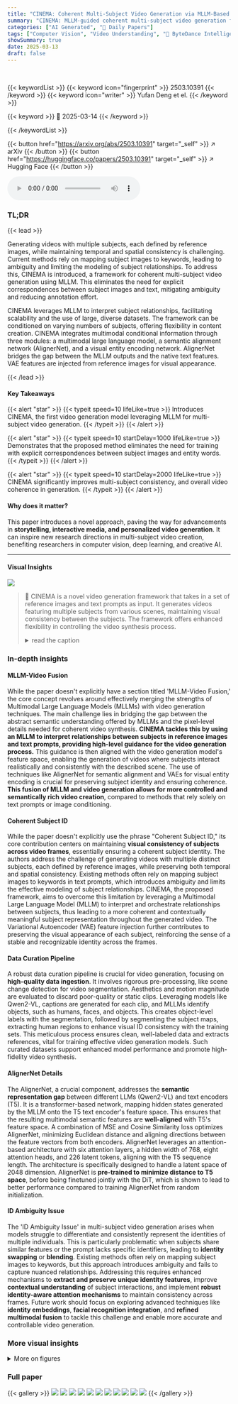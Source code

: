 ```yaml
---
title: "CINEMA: Coherent Multi-Subject Video Generation via MLLM-Based Guidance"
summary: "CINEMA: MLLM-guided coherent multi-subject video generation for consistent and controllable content creation."
categories: ["AI Generated", "🤗 Daily Papers"]
tags: ["Computer Vision", "Video Understanding", "🏢 ByteDance Intelligent Creation",]
showSummary: true
date: 2025-03-13
draft: false
---
```


<br>

{{< keywordList >}}
{{< keyword icon="fingerprint" >}} 2503.10391 {{< /keyword >}}
{{< keyword icon="writer" >}} Yufan Deng et el. {{< /keyword >}}
 
{{< keyword >}} 🤗 2025-03-14 {{< /keyword >}}
 
{{< /keywordList >}}

{{< button href="https://arxiv.org/abs/2503.10391" target="_self" >}}
↗ arXiv
{{< /button >}}
{{< button href="https://huggingface.co/papers/2503.10391" target="_self" >}}
↗ Hugging Face
{{< /button >}}



<audio controls>
    <source src="https://ai-paper-reviewer.com/2503.10391/podcast.wav" type="audio/wav">
    Your browser does not support the audio element.
</audio>


### TL;DR


{{< lead >}}

Generating videos with multiple subjects, each defined by reference images, while maintaining temporal and spatial consistency is challenging. Current methods rely on mapping subject images to keywords, leading to ambiguity and limiting the modeling of subject relationships. To address this, CINEMA is introduced, a framework for coherent multi-subject video generation using MLLM. This eliminates the need for explicit correspondences between subject images and text, mitigating ambiguity and reducing annotation effort. 



CINEMA leverages MLLM to interpret subject relationships, facilitating scalability and the use of large, diverse datasets. The framework can be conditioned on varying numbers of subjects, offering flexibility in content creation.  CINEMA integrates multimodal conditional information through three modules: a multimodal large language model, a semantic alignment network (AlignerNet), and a visual entity encoding network. AlignerNet bridges the gap between the MLLM outputs and the native text features. VAE features are injected from reference images for visual appearance.

{{< /lead >}}


#### Key Takeaways

{{< alert "star" >}}
{{< typeit speed=10 lifeLike=true >}} Introduces CINEMA, the first video generation model leveraging MLLM for multi-subject video generation. {{< /typeit >}}
{{< /alert >}}

{{< alert "star" >}}
{{< typeit speed=10 startDelay=1000 lifeLike=true >}} Demonstrates that the proposed method eliminates the need for training with explicit correspondences between subject images and entity words. {{< /typeit >}}
{{< /alert >}}

{{< alert "star" >}}
{{< typeit speed=10 startDelay=2000 lifeLike=true >}} CINEMA significantly improves multi-subject consistency, and overall video coherence in generation. {{< /typeit >}}
{{< /alert >}}

#### Why does it matter?
This paper introduces a novel approach, paving the way for advancements in **storytelling, interactive media, and personalized video generation**. It can inspire new research directions in multi-subject video creation, benefiting researchers in computer vision, deep learning, and creative AI.

------
#### Visual Insights



![](https://arxiv.org/html/2503.10391/x2.png)

> 🔼 CINEMA is a novel video generation framework that takes in a set of reference images and text prompts as input.  It generates videos featuring multiple subjects from various scenes, maintaining visual consistency between the subjects.  The framework offers enhanced flexibility in controlling the video synthesis process.
> <details>
> <summary>read the caption</summary>
> Figure 1: We introduce CINEMA, a video generation framework conditioned on a set of reference images and text prompts. CINEMA enables the generation of videos visually consistent across multiple subjects from diverse scenes, providing enhanced flexibility and precise control over the video synthesis process.
> </details>







### In-depth insights


#### MLLM-Video Fusion
While the paper doesn't explicitly have a section titled 'MLLM-Video Fusion,' the core concept revolves around effectively merging the strengths of Multimodal Large Language Models (MLLMs) with video generation techniques. The main challenge lies in bridging the gap between the abstract semantic understanding offered by MLLMs and the pixel-level details needed for coherent video synthesis. **CINEMA tackles this by using an MLLM to interpret relationships between subjects in reference images and text prompts, providing high-level guidance for the video generation process.** This guidance is then aligned with the video generation model's feature space, enabling the generation of videos where subjects interact realistically and consistently with the described scene. The use of techniques like AlignerNet for semantic alignment and VAEs for visual entity encoding is crucial for preserving subject identity and ensuring coherence. **This fusion of MLLM and video generation allows for more controlled and semantically rich video creation**, compared to methods that rely solely on text prompts or image conditioning.

#### Coherent Subject ID
While the paper doesn't explicitly use the phrase "Coherent Subject ID," its core contribution centers on maintaining **visual consistency of subjects across video frames**, essentially ensuring a coherent subject identity.  The authors address the challenge of generating videos with multiple distinct subjects, each defined by reference images, while preserving both temporal and spatial consistency.  Existing methods often rely on mapping subject images to keywords in text prompts, which introduces ambiguity and limits the effective modeling of subject relationships. CINEMA, the proposed framework, aims to overcome this limitation by leveraging a Multimodal Large Language Model (MLLM) to interpret and orchestrate relationships between subjects, thus leading to a more coherent and contextually meaningful subject representation throughout the generated video. The Variational Autoencoder (VAE) feature injection further contributes to preserving the visual appearance of each subject, reinforcing the sense of a stable and recognizable identity across the frames.

#### Data Curation Pipeline
A robust data curation pipeline is crucial for video generation, focusing on **high-quality data ingestion**. It involves rigorous pre-processing, like scene change detection for video segmentation. Aesthetics and motion magnitude are evaluated to discard poor-quality or static clips. Leveraging models like Qwen2-VL, captions are generated for each clip, and MLLMs identify objects, such as humans, faces, and objects. This creates object-level labels with the segmentation, followed by segmenting the subject maps, extracting human regions to enhance visual ID consistency with the training sets. This meticulous process ensures clean, well-labeled data and extracts references, vital for training effective video generation models. Such curated datasets support enhanced model performance and promote high-fidelity video synthesis.

#### AlignerNet Details
The AlignerNet, a crucial component, addresses the **semantic representation gap** between different LLMs (Qwen2-VL) and text encoders (T5). It is a transformer-based network, mapping hidden states generated by the MLLM onto the T5 text encoder's feature space. This ensures that the resulting multimodal semantic features are **well-aligned** with T5's feature space. A combination of MSE and Cosine Similarity loss optimizes AlignerNet, minimizing Euclidean distance and aligning directions between the feature vectors from both encoders. AlignerNet leverages an attention-based architecture with six attention layers, a hidden width of 768, eight attention heads, and 226 latent tokens, aligning with the T5 sequence length. The architecture is specifically designed to handle a latent space of 2048 dimension. AlignerNet is **pre-trained to minimize distance to T5 space**, before being finetuned jointly with the DiT, which is shown to lead to better performance compared to training AlignerNet from random initialization.

#### ID Ambiguity Issue
The 'ID Ambiguity Issue' in multi-subject video generation arises when models struggle to differentiate and consistently represent the identities of multiple individuals. This is particularly problematic when subjects share similar features or the prompt lacks specific identifiers, leading to **identity swapping** or **blending**. Existing methods often rely on mapping subject images to keywords, but this approach introduces ambiguity and fails to capture nuanced relationships. Addressing this requires enhanced mechanisms to **extract and preserve unique identity features**, improve **contextual understanding** of subject interactions, and implement **robust identity-aware attention mechanisms** to maintain consistency across frames. Future work should focus on exploring advanced techniques like **identity embeddings**, **facial recognition integration**, and **refined multimodal fusion** to tackle this challenge and enable more accurate and controllable video generation.


### More visual insights

<details>
<summary>More on figures
</summary>


![](https://arxiv.org/html/2503.10391/x3.png)

> 🔼 Figure 2 illustrates the CINEMA framework architecture.  It begins with user input in the form of reference images and language instructions. These inputs are processed by three key modules: a Multimodal Large Language Model (MLLM) to encode the semantics of the input; AlignerNet, a semantic alignment network, to harmonize the MLLM's output with the format expected by the diffusion model; and a visual entity encoding network based on a 3D Variational Autoencoder (VAE) to capture fine-grained visual details from the reference images.  The outputs from the MLLM and VAE are concatenated and fed into a Multimodal Diffusion Transformer (MM-DiT), a video generation model, to produce the final output video. The figure highlights the flow of information through these modules, emphasizing the role of concatenation (⊕) in combining different feature representations.
> <details>
> <summary>read the caption</summary>
> Figure 2: Our overall pipeline consists of a Multimodal Large Language Model, a semantic alignment network (AlignerNet), a visual entity encoding network, and a Diffusion Transformer that integrates the embeddings encoded by these two modules. ⊕direct-sum\oplus⊕ denotes concatenation.
> </details>



![](https://arxiv.org/html/2503.10391/x4.png)

> 🔼 This figure shows the specific instructions given to the Multimodal Large Language Model (MLLM) to guide its processing of input data for multi-subject video generation.  The instructions emphasize key aspects of video synthesis, such as maintaining visual consistency across frames, using visual characteristics from the provided reference images, generating natural movements, seamlessly integrating subjects into the scene, and ensuring overall temporal and spatial coherence.
> <details>
> <summary>read the caption</summary>
> Figure 3: Our language instruction template for MLLM.
> </details>



![](https://arxiv.org/html/2503.10391/x5.png)

> 🔼 This figure displays an example from the training dataset used in the CINEMA model. It shows a set of reference images depicting a woman wearing a denim shirt over a light top, smiling and gesturing against a pink background.  Alongside the images is the corresponding video generated by the model based on the images and a text caption that describes the scene. This helps visualize the input data and its relationship to the generated output used in training the model. The aim is to show the quality of the inputs used for training and the overall quality of the model outputs.
> <details>
> <summary>read the caption</summary>
> Figure 4: An example of reference images, along with the corresponding video and caption, from our training set.
> </details>



![](https://arxiv.org/html/2503.10391/x6.png)

> 🔼 Figure 5 presents a qualitative assessment of the CINEMA model's video generation capabilities.  For each of four examples, the figure displays the reference images used as input to the model, along with the corresponding text prompt that guides the video generation process.  Four frames, evenly spaced, are extracted from each resulting 45-frame video to visually showcase the model's output. This provides a concise visual demonstration of how well the model integrates reference images and textual prompts to create coherent and visually consistent videos.
> <details>
> <summary>read the caption</summary>
> Figure 5: Qualitative evaluation of our method. The reference images are shown on the left, along with the text prompt at the bottom. In each case, we show four frames uniformly sampled from the generated 45-frame video.
> </details>



![](https://arxiv.org/html/2503.10391/x7.png)

> 🔼 Figure 6 presents qualitative results demonstrating the model's ability to generate videos incorporating multiple subjects and concepts.  Each row shows a video generation task:  Multiple reference images are presented (one for each subject), alongside a text prompt describing the scene's context.  The corresponding generated video frames are displayed, showcasing the model's success in maintaining visual consistency of multiple subjects within a coherent scene, demonstrating its understanding of the given relationships between subjects and scene descriptions.
> <details>
> <summary>read the caption</summary>
> Figure 6: Qualitative evaluation of our method dealing with multiple concepts. Our model is capable of encoding and understanding multiple subjects based on the reference images.
> </details>



![](https://arxiv.org/html/2503.10391/x8.png)

> 🔼 This figure presents a qualitative comparison of the results obtained from various ablation experiments conducted on the CINEMA model. The top row displays the input: reference images and the corresponding text prompts. The subsequent rows show the generated video frames from four different ablation experiments: (a) The full CINEMA model. (b) The model with the MLLM replaced by a T5 encoder. (c) The model without visual entity encoding. (d) The model with AlignerNet randomly initialized. Each row presents four frames uniformly sampled from a generated 45-frame video. This setup helps visualize and compare the effects of each module in the architecture on the overall video generation process.
> <details>
> <summary>read the caption</summary>
> Figure 7: Qualitative comparison for ablation studies. The reference images and text prompt are shown on the top. The result of the full model is in the first line, followed by those from different ablation experiments. We show four frames uniformly sampled from the generated 45-frame video of each method.
> </details>



</details>






### Full paper

{{< gallery >}}
<img src="https://ai-paper-reviewer.com/2503.10391/1.png" class="grid-w50 md:grid-w33 xl:grid-w25" />
<img src="https://ai-paper-reviewer.com/2503.10391/2.png" class="grid-w50 md:grid-w33 xl:grid-w25" />
<img src="https://ai-paper-reviewer.com/2503.10391/3.png" class="grid-w50 md:grid-w33 xl:grid-w25" />
<img src="https://ai-paper-reviewer.com/2503.10391/4.png" class="grid-w50 md:grid-w33 xl:grid-w25" />
<img src="https://ai-paper-reviewer.com/2503.10391/5.png" class="grid-w50 md:grid-w33 xl:grid-w25" />
<img src="https://ai-paper-reviewer.com/2503.10391/6.png" class="grid-w50 md:grid-w33 xl:grid-w25" />
<img src="https://ai-paper-reviewer.com/2503.10391/7.png" class="grid-w50 md:grid-w33 xl:grid-w25" />
<img src="https://ai-paper-reviewer.com/2503.10391/8.png" class="grid-w50 md:grid-w33 xl:grid-w25" />
<img src="https://ai-paper-reviewer.com/2503.10391/9.png" class="grid-w50 md:grid-w33 xl:grid-w25" />
<img src="https://ai-paper-reviewer.com/2503.10391/10.png" class="grid-w50 md:grid-w33 xl:grid-w25" />
<img src="https://ai-paper-reviewer.com/2503.10391/11.png" class="grid-w50 md:grid-w33 xl:grid-w25" />
{{< /gallery >}}